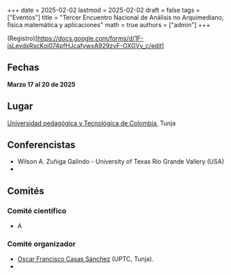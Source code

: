 +++
date      = 2025-02-02
lastmod   = 2025-02-02
draft     = false
tags      = ["Eventos"]
title     = "Tercer Encuentro Nacional de Análisis no Arquimediano, física matemática y aplicaciones"
math      = true
authors   = ["admin"]
+++

(Registro)[https://docs.google.com/forms/d/1F-isLevdxRscKoi074pfHJcafywxA929zvF-OXGVv_c/edit]


## Fechas

**Marzo 17 al 20 de 2025**

## Lugar

[Universidad pedagógica y Tecnológica de Colombia](https://www.uptc.edu.co/sitio/portal/), Tunja


## Conferencistas

* Wilson  A. Zuñiga Galindo - University of Texas Rio Grande Vallery (USA)
* 


## Comités

### Comité científico

* A

### Comité organizador

* [Oscar Francisco Casas Sánchez](https://matematicas.netlify.app/authors/casas-o/) (UPTC, Tunja).
*

